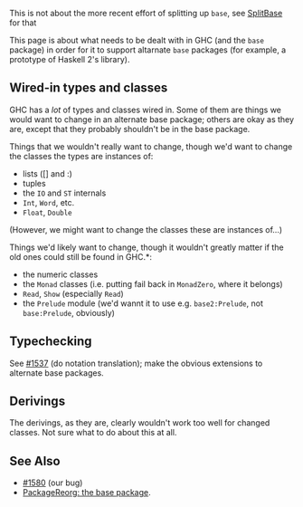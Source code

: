 
This is not about the more recent effort of splitting up `base`, see [SplitBase](split-base) for that



This page is about what needs to be dealt with in GHC (and the `base` package) in order for it to support altarnate `base` packages (for example, a prototype of Haskell 2's library).


## Wired-in types and classes



GHC has a *lot* of types and classes wired in. Some of them are things we would want to change in an alternate base package; others are okay as they are, except that they probably shouldn't be in the base package.



Things that we wouldn't really want to change, though we'd want to change the classes the types are instances of:


- lists (\[\] and :)
- tuples
- the `IO` and `ST` internals
- `Int`, `Word`, etc.
- `Float`, `Double`


(However, we might want to change the classes these are instances of...)



Things we'd likely want to change, though it wouldn't greatly matter if the old ones could still be found in GHC.\*:


- the numeric classes
- the `Monad` classes (i.e. putting fail back in `MonadZero`, where it belongs)
- `Read`, `Show` (especially `Read`)
- the `Prelude` module (we'd wannt it to use e.g. `base2:Prelude`, not `base:Prelude`, obviously)

## Typechecking



See [\#1537](http://gitlabghc.nibbler/ghc/ghc/issues/1537) (do notation translation); make the obvious extensions to alternate base packages.


## Derivings



The derivings, as they are, clearly wouldn't work too well for changed classes. Not sure what to do about this at all.


## See Also


- [\#1580](http://gitlabghc.nibbler/ghc/ghc/issues/1580) (our bug)
- [PackageReorg: the base package](commentary/packages/package-reorg#the-base-package).
